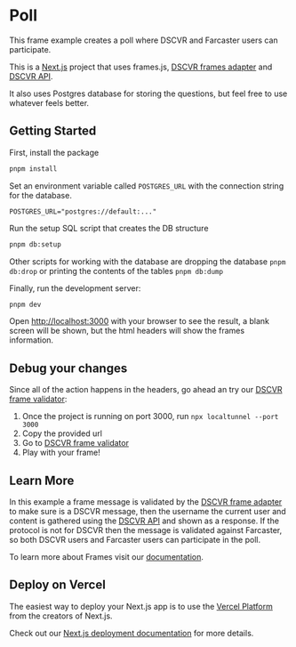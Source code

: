 # Poll

This frame example creates a poll where DSCVR and Farcaster users can participate.

This is a [Next.js](https://nextjs.org/) project that uses frames.js, [DSCVR frames adapter](https://docs.dscvr.one/build/frames/frame-concepts.html#frames-adapter) and [DSCVR API](https://docs.dscvr.one/build/dscvr-api/).

It also uses Postgres database for storing the questions, but feel free to use whatever feels better.

## Getting Started

First, install the package

```bash
pnpm install
```

Set an environment variable called `POSTGRES_URL` with the connection string for the database.

```
POSTGRES_URL="postgres://default:..."
```

Run the setup SQL script that creates the DB structure

```bash
pnpm db:setup
```

Other scripts for working with the database are dropping the database `pnpm db:drop` or printing the contents of the tables `pnpm db:dump`

Finally, run the development server:

```bash
pnpm dev
```

Open [http://localhost:3000](http://localhost:3000) with your browser to see the result, a blank screen will be shown, but the html headers will show the frames information.

## Debug your changes

Since all of the action happens in the headers, go ahead an try our [DSCVR frame validator](https://dscvr.one/dev/frames):

1. Once the project is running on port 3000, run `npx localtunnel --port 3000`
2. Copy the provided url
3. Go to [DSCVR frame validator](https://dscvr.one/dev/frames)
4. Play with your frame!

## Learn More

In this example a frame message is validated by the [DSCVR frame adapter](https://docs.dscvr.one/build/frames/frame-concepts.html#frames-adapter) to make sure is a DSCVR message, then the username the current user and content is gathered using the [DSCVR API](https://docs.dscvr.one/build/dscvr-api/) and shown as a response. If the protocol is not for DSCVR then the message is validated against Farcaster, so both DSCVR users and Farcaster users can participate in the poll.

To learn more about Frames visit our [documentation](https://docs.dscvr.one/).

## Deploy on Vercel

The easiest way to deploy your Next.js app is to use the [Vercel Platform](https://vercel.com/new?utm_medium=default-template&filter=next.js&utm_source=create-next-app&utm_campaign=create-next-app-readme) from the creators of Next.js.

Check out our [Next.js deployment documentation](https://nextjs.org/docs/deployment) for more details.
